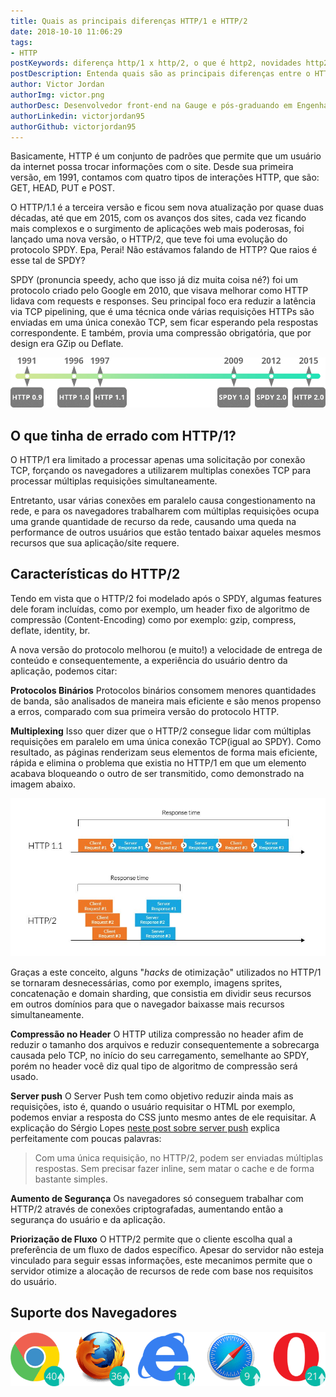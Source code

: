 ```yaml
---
title: Quais as principais diferenças HTTP/1 e HTTP/2 
date: 2018-10-10 11:06:29
tags:
- HTTP
postKeywords: diferença http/1 x http/2, o que é http2, novidades http2, o que é http2, quais as diferenças entre http/1 e http/2, vantagens do http2
postDescription: Entenda quais são as principais diferenças entre o HTTP/1 e o HTTP/2!
author: Victor Jordan
authorImg: victor.png
authorDesc: Desenvolvedor front-end na Gauge e pós-graduando em Engenharia de Software pela PUC-MG e formado em Banco de Dados pela Fatec, apaixonado por usabilidade, performance e UX!
authorLinkedin: victorjordan95
authorGithub: victorjordan95
---
```


Basicamente, HTTP é um conjunto de padrões que permite que um usuário da internet possa trocar informações com o site. Desde sua primeira versão, em 1991, contamos com quatro tipos de interações HTTP, que são: GET, HEAD, PUT e POST. 

O HTTP/1.1 é a terceira versão e ficou sem nova atualização por quase duas décadas, até que em 2015, com os avanços dos sites, cada vez ficando mais complexos e o surgimento de aplicações web mais poderosas, foi lançado uma nova versão, o HTTP/2, que teve foi uma evolução do protocolo SPDY. Epa, Perai! Não estávamos falando de HTTP? Que raios é esse tal de SPDY?

<!-- more --> 

SPDY (pronuncia speedy, acho que isso já diz muita coisa né?) foi um protocolo criado pelo Google em 2010, que visava melhorar como HTTP lidava com requests e responses. Seu principal foco era reduzir a latência via TCP pipelining, que é uma técnica onde várias requisições HTTPs são enviadas em uma única conexão TCP, sem ficar esperando pela respostas correspondente. E também, provia uma compressão obrigatória, que por design era GZip ou Deflate.

![Timeline de Evolução do HTTP](/posts/http2-timeline.png)

## O que tinha de errado com HTTP/1?
O HTTP/1 era limitado a processar apenas uma solicitação por conexão TCP, forçando os navegadores a utilizarem multiplas conexões TCP para processar múltiplas requisições simultaneamente. 

Entretanto, usar várias conexões em paralelo causa congestionamento na rede, e para os navegadores trabalharem com múltiplas requisições ocupa uma grande quantidade de recurso da rede, causando uma queda na performance de outros usuários que estão tentado baixar aqueles mesmos recursos que sua aplicação/site requere.

## Características do HTTP/2

Tendo em vista que o HTTP/2 foi modelado após o SPDY, algumas features dele foram incluídas, como por exemplo, um header fixo de algoritmo de compressão (Content-Encoding) como por exemplo: gzip, compress, deflate, identity, br.

A nova versão do protocolo melhorou (e muito!) a velocidade de entrega de conteúdo e consequentemente, a experiência do usuário dentro da aplicação, podemos citar:

**Protocolos Binários**
Protocolos binários consomem menores quantidades de banda, são analisados de maneira mais eficiente e são menos propenso a erros, comparado com sua primeira versão do protocolo HTTP.

**Multiplexing**
Isso quer dizer que o HTTP/2 consegue lidar com múltiplas requisições em paralelo em uma única conexão TCP(igual ao SPDY). Como resultado, as páginas renderizam seus elementos de forma mais eficiente, rápida e elimina o problema que existia no HTTP/1 em que um elemento acabava bloqueando o outro de ser transmitido, como demonstrado na imagem abaixo.

![Conceito de Multiplexing - Comparação entre as duas versões do protocolo HTTP](/posts/http2-lidando-requisicoes.jpg)

Graças a este conceito, alguns "*hacks* de otimização" utilizados no HTTP/1 se tornaram desnecessárias, como por exemplo, imagens sprites, concatenação e domain sharding, que consistia em dividir seus recursos em outros domínios para que o navegador baixasse mais recursos simultaneamente. 

**Compressão no Header**
O HTTP utiliza compressão no header afim de reduzir o tamanho dos arquivos e reduzir consequentemente a sobrecarga causada pelo TCP, no início do seu carregamento, semelhante ao SPDY, porém no header você diz qual tipo de algoritmo de compressão será usado.

**Server push**
O Server Push tem como objetivo reduzir ainda mais as requisições, isto é, quando o usuário requisitar o HTML por exemplo, podemos enviar a resposta do CSS junto mesmo antes de ele requisitar. A explicação do Sérgio Lopes [neste post sobre server push](http://blog.caelum.com.br/http2-server-push-na-pratica/) explica perfeitamente com poucas palavras:

>Com uma única requisição, no HTTP/2, podem ser enviadas múltiplas respostas. Sem precisar fazer inline, sem matar o cache e de forma bastante simples.

**Aumento de Segurança**
Os navegadores só conseguem trabalhar com HTTP/2 através de conexões criptografadas, aumentando então a segurança do usuário e da aplicação.

**Priorização de Fluxo**
O HTTP/2 permite que o cliente escolha qual a preferência de um fluxo de dados específico. Apesar do servidor não esteja vinculado para seguir essas informações, este mecanimos permite que o servidor otimize a alocação de recursos de rede com base nos requisitos do usuário.

## Suporte dos Navegadores

![Suporte do HTTP/2 nos Navegadores](/posts/http2-suporte-navegadores.png)